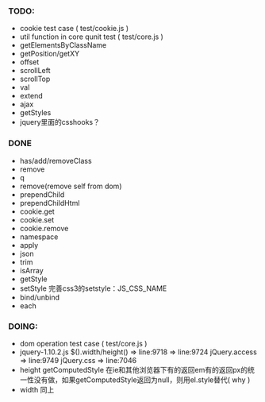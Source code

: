 ### TODO: 
* cookie test case ( test/cookie.js )
* util function in core qunit test ( test/core.js )
* getElementsByClassName
* getPosition/getXY
* offset
* scrollLeft
* scrollTop
* val
* extend
* ajax
* getStyles
* jquery里面的csshooks？

### DONE
- has/add/removeClass
- remove 
- q
- remove(remove self from dom)
- prependChild
- prependChildHtml
- cookie.get
- cookie.set
- cookie.remove
- namespace
- apply
- json
- trim
- isArray
- getStyle
- setStyle 完善css3的setstyle：JS_CSS_NAME
- bind/unbind
- each


### DOING:
+ dom operation test case ( test/core.js )
+ jquery-1.10.2.js $().width/height() =&gt; line:9718 =&gt; line:9724 jQuery.access =&gt; line:9749 jQuery.css =&gt; line:7046
+ height getComputedStyle 在ie和其他浏览器下有的返回em有的返回px的统一性没有做，如果getComputedStyle返回为null，则用el.style替代( why )
+ width 同上
